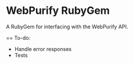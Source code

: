 WebPurify RubyGem
=================

A RubyGem for interfacing with the WebPurify API.

== To-do:
* Handle error responses
* Tests